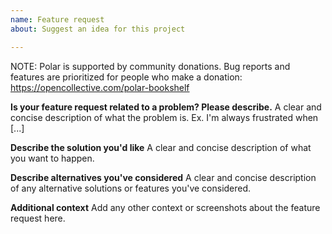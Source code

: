 ```yaml
---
name: Feature request
about: Suggest an idea for this project

---
```


NOTE: Polar is supported by community donations.  Bug reports and features are prioritized for people who make a donation: https://opencollective.com/polar-bookshelf

**Is your feature request related to a problem? Please describe.**
A clear and concise description of what the problem is. Ex. I'm always frustrated when [...]

**Describe the solution you'd like**
A clear and concise description of what you want to happen.

**Describe alternatives you've considered**
A clear and concise description of any alternative solutions or features you've considered.

**Additional context**
Add any other context or screenshots about the feature request here.
